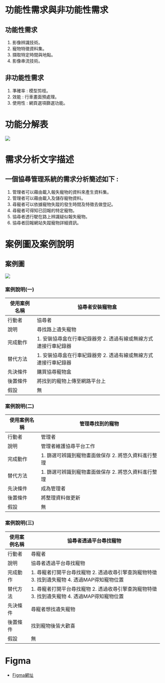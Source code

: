 # 功能性需求與非功能性需求
## 功能性需求
  1. 影像辨識技術。
  2. 寵物特徵資料集。
  3. 擷取特定時間與地點。
  4. 影像串流技術。   
## 非功能性需求
  1. 準確率 : 模型剪枝。
  2. 效能 : 行車畫面預處理。
  3. 使用性 : 網頁選項篩選功能。

# 功能分解表
  ![](https://user-images.githubusercontent.com/113968282/197533557-36733d9f-87ee-4947-9b53-8f43afa96675.png)



# 需求分析文字描述
## 一個協尋管理系統的需求分析簡述如下 : 
  1. 管理者可以藉由載入報失寵物的資料來產生資料集。
  2. 管理者可以藉由載入及儲存寵物資料。
  3. 尋寵者可以依據寵物失蹤的發生時間及特徵去做登記。
  4. 尋寵者可得知已回報的特定寵物。
  5. 協尋者透行駛在路上辨識疑似報失寵物。
  6. 協尋者回報網站失蹤寵物詳細資訊。


# 案例圖及案例說明
## 案例圖
   ![](https://user-images.githubusercontent.com/73731793/197538691-6e00998d-05a1-435b-b406-ba2691dac6c2.png)

   
### 案例說明(一)
| 使用案例名稱 | 協尋者安裝寵物盒 |
| --- | --- |
| 行動者 | 協尋者 |
| 說明 | 尋找路上遺失寵物 |
| 完成動作 | 1. 安裝協尋盒在行車紀錄器旁  2. 透過有線或無線方式連接行車紀錄器 |
| 替代方法 | 1. 安裝協尋盒在行車紀錄器旁  2. 透過有線或無線方式連接行車紀錄器 |
| 先決條件 | 購買協尋寵物盒 |
| 後置條件 | 將找到的寵物上傳至網路平台上 |
| 假設 | 無 |

### 案例說明(二)
| 使用案例名稱 | 管理尋找到的寵物 |
| --- | --- |
| 行動者 | 管理者 |
| 說明 | 管理者維護協尋平台工作 |
| 完成動作 | 1. 篩選可辨識到寵物畫面做保存 2. 將悠久資料進行整理 |
| 替代方法 | 1. 篩選可辨識到寵物畫面做保存 2. 將悠久資料進行整理 |
| 先決條件 | 成為管理者 |
| 後置條件 | 將整理資料做更新 |
| 假設 | 無 |

### 案例說明(三)
| 使用案例名稱 | 協尋者透過平台尋找寵物 |
| --- | --- |
| 行動者 | 尋寵者 |
| 說明 | 協尋者透過平台尋找寵物 |
| 完成動作 | 1. 尋寵者打開平台尋找寵物 2. 透過收尋引擎查詢寵物特徵 3. 找到遺失寵物 4. 透過MAP得知寵物位置 |
| 替代方法 | 1. 尋寵者打開平台尋找寵物 2. 透過收尋引擎查詢寵物特徵 3. 找到遺失寵物 4. 透過MAP得知寵物位置 |
| 先決條件 | 尋寵者想找遺失寵物 |
| 後置條件 | 找到寵物後皆大歡喜 |
| 假設 | 無 |




# Figma
  *  [Figma網址](https://www.figma.com/file/sNYb4JDbAHiJrGlYwz0DTv/%E5%AF%B5%E7%89%A9%E5%8D%94%E5%B0%8B%E7%B3%BB%E7%B5%B1?node-id=0%3A1)
